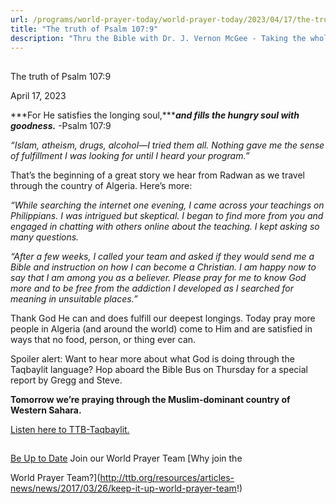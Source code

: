 ```yaml
---
url: /programs/world-prayer-today/world-prayer-today/2023/04/17/the-truth-of-psalm-107-9
title: "The truth of Psalm 107:9"
description: "Thru the Bible with Dr. J. Vernon McGee - Taking the whole Word to the whole world"
---
```







## 
 The truth of Psalm 107:9


April 17, 2023




***For He satisfies the longing soul,******and fills the hungry soul with goodness.*** -Psalm 107:9

*“Islam, atheism, drugs, alcohol—I tried them all. Nothing gave me the sense of fulfillment I was looking for until I heard your program.”*

That’s the beginning of a great story we hear from Radwan as we travel through the country of Algeria. Here’s more:

*“While searching the internet one evening, I came across your teachings on Philippians. I was intrigued but skeptical. I began to find more from you and engaged in chatting with others online about the teaching. I kept asking so many questions.*

*“After a few weeks, I called your team and asked if they would send me a Bible and instruction on how I can become a Christian. I am happy now to say that I am among you as a believer. Please pray for me to know God more and to be free from the addiction I developed as I searched for meaning in unsuitable places.”*

Thank God He can and does fulfill our deepest longings. Today pray more people in Algeria (and around the world) come to Him and are satisfied in ways that no food, person, or thing ever can.

Spoiler alert: Want to hear more about what God is doing through the Taqbaylit language? Hop aboard the Bible Bus on Thursday for a special report by Gregg and Steve.

**Tomorrow we’re praying through the Muslim-dominant country of Western Sahara.**

[Listen here to TTB-Taqbaylit.](https://ttb.twr.org/home/day,0411/language,KAB)







## 




[Be Up to Date](http://feeds.feedburner.com/WorldPrayerToday "World Prayer Today RSS Feed")
Join our World Prayer Team
[Why join the  

World Prayer Team?](http://ttb.org/resources/articles-news/news/2017/03/26/keep-it-up-world-prayer-team!)




